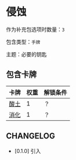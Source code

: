 # 侵蚀

作为补充包选项时数量：`3`

包含类型：`手牌`

主题：必要的钥匙

## 包含卡牌

卡牌 | 权重 | 解锁条件
--- | --- | ---
[酸土](../卡牌/酸土.md) | 1 | ？
[消化](../卡牌/消化.md) | 1 | ？

## CHANGELOG

- [0.1.0] 引入
